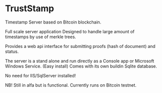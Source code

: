 # TrustStamp
Timestamp Server based on Bitcoin blockchain.

Full scale server application 
Designed to handle large amount of timestamps by use of merkle trees.

Provides a web api interface for submitting proofs (hash of document) and status.

The server is a stand alone and run directly as a Console app or Microsoft Windows Service. (Easy install)
Comes with its own buildin Sqlite database.

No need for IIS/SqlServer installed!

NB! 
Still in alfa but is functional.
Currently runs on Bitcoin testnet.
